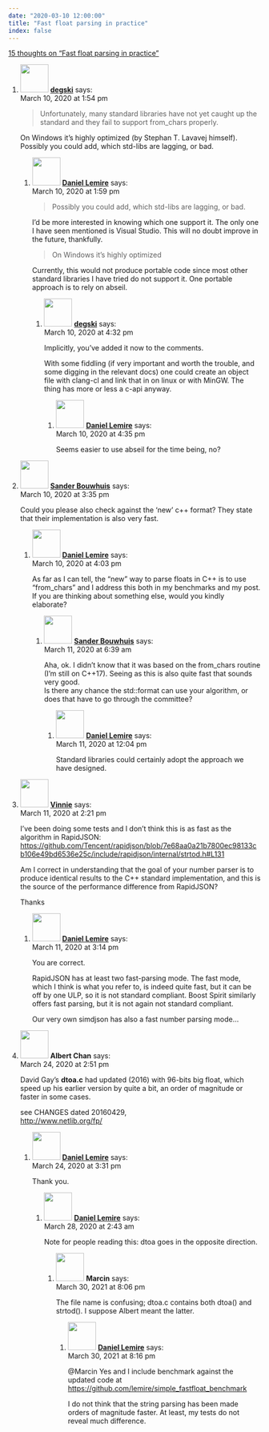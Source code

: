 ```yaml
---
date: "2020-03-10 12:00:00"
title: "Fast float parsing in practice"
index: false
---
```


[15 thoughts on &ldquo;Fast float parsing in practice&rdquo;](/lemire/blog/2020/03-10-fast-float-parsing-in-practice)

<ol class="comment-list">
<li id="comment-494630" class="comment even thread-even depth-1 parent">
<div class="comment-author vcard">
<img alt src="https://secure.gravatar.com/avatar/0e1ea3874530809f31d47b3930a261dd?s=56&#038;d=mm&#038;r=g" srcset="https://secure.gravatar.com/avatar/0e1ea3874530809f31d47b3930a261dd?s=112&#038;d=mm&#038;r=g 2x" class="avatar avatar-56 photo" height="56" width="56" decoding="async" /> <b class="fn"><a href="http://example.com" class="url" rel="ugc external nofollow">degski</a></b> <span class="says">says:</span> </div>
<div class="comment-metadata"><time datetime="2020-03-10T13:54:25+00:00">March 10, 2020 at 1:54 pm</time></a> </div>
<div class="comment-content">
<blockquote><p>
Unfortunately, many standard libraries have not yet caught up the standard and they fail to support from_chars properly.
</p></blockquote>
<p>On Windows it&rsquo;s highly optimized (by Stephan T. Lavavej himself). Possibly you could add, which std-libs are lagging, or bad.</p>
</div>
<ol class="children">
<li id="comment-494631" class="comment byuser comment-author-lemire bypostauthor odd alt depth-2 parent">
<div class="comment-author vcard">
<img alt src="https://secure.gravatar.com/avatar/2ca999bef9535950f5b84281a4dab006?s=56&#038;d=mm&#038;r=g" srcset="https://secure.gravatar.com/avatar/2ca999bef9535950f5b84281a4dab006?s=112&#038;d=mm&#038;r=g 2x" class="avatar avatar-56 photo" height="56" width="56" decoding="async" /> <b class="fn"><a href="https://lemire.me/en/" class="url" rel="ugc">Daniel Lemire</a></b> <span class="says">says:</span> </div>
<div class="comment-metadata"><time datetime="2020-03-10T13:59:07+00:00">March 10, 2020 at 1:59 pm</time></a> </div>
<div class="comment-content">
<blockquote>
<p>Possibly you could add, which std-libs are lagging, or bad.</p>
</blockquote>
<p>I&rsquo;d be more interested in knowing which one support it. The only one I have seen mentioned is Visual Studio. This will no doubt improve in the future, thankfully.</p>
<blockquote>
<p>On Windows it’s highly optimized</p>
</blockquote>
<p>Currently, this would not produce portable code since most other standard libraries I have tried do not support it. One portable approach is to rely on abseil.</p>
</div>
<ol class="children">
<li id="comment-494654" class="comment even depth-3 parent">
<div class="comment-author vcard">
<img alt src="https://secure.gravatar.com/avatar/0e1ea3874530809f31d47b3930a261dd?s=56&#038;d=mm&#038;r=g" srcset="https://secure.gravatar.com/avatar/0e1ea3874530809f31d47b3930a261dd?s=112&#038;d=mm&#038;r=g 2x" class="avatar avatar-56 photo" height="56" width="56" loading="lazy" decoding="async" /> <b class="fn"><a href="http://example.com" class="url" rel="ugc external nofollow">degski</a></b> <span class="says">says:</span> </div>
<div class="comment-metadata"><time datetime="2020-03-10T16:32:42+00:00">March 10, 2020 at 4:32 pm</time></a> </div>
<div class="comment-content">
<p>Implicitly, you&rsquo;ve added it now to the comments.</p>
<p>With some fiddling (if very important and worth the trouble, and some digging in the relevant docs) one could create an object file with clang-cl and link that in on linux or with MinGW. The thing has more or less a c-api anyway.</p>
</div>
<ol class="children">
<li id="comment-494656" class="comment byuser comment-author-lemire bypostauthor odd alt depth-4">
<div class="comment-author vcard">
<img alt src="https://secure.gravatar.com/avatar/2ca999bef9535950f5b84281a4dab006?s=56&#038;d=mm&#038;r=g" srcset="https://secure.gravatar.com/avatar/2ca999bef9535950f5b84281a4dab006?s=112&#038;d=mm&#038;r=g 2x" class="avatar avatar-56 photo" height="56" width="56" loading="lazy" decoding="async" /> <b class="fn"><a href="https://lemire.me/en/" class="url" rel="ugc">Daniel Lemire</a></b> <span class="says">says:</span> </div>
<div class="comment-metadata"><time datetime="2020-03-10T16:35:53+00:00">March 10, 2020 at 4:35 pm</time></a> </div>
<div class="comment-content">
<p>Seems easier to use abseil for the time being, no?</p>
</div>
</li>
</ol>
</li>
</ol>
</li>
</ol>
</li>
<li id="comment-494646" class="comment even thread-odd thread-alt depth-1 parent">
<div class="comment-author vcard">
<img alt src="https://secure.gravatar.com/avatar/f9eecd123a44f65b75927052e160bebf?s=56&#038;d=mm&#038;r=g" srcset="https://secure.gravatar.com/avatar/f9eecd123a44f65b75927052e160bebf?s=112&#038;d=mm&#038;r=g 2x" class="avatar avatar-56 photo" height="56" width="56" loading="lazy" decoding="async" /> <b class="fn"><a href="http://mensinmotus.com" class="url" rel="ugc external nofollow">Sander Bouwhuis</a></b> <span class="says">says:</span> </div>
<div class="comment-metadata"><time datetime="2020-03-10T15:35:44+00:00">March 10, 2020 at 3:35 pm</time></a> </div>
<div class="comment-content">
<p>Could you please also check against the &lsquo;new&rsquo; c++ format? They state that their implementation is also very fast.</p>
</div>
<ol class="children">
<li id="comment-494650" class="comment byuser comment-author-lemire bypostauthor odd alt depth-2 parent">
<div class="comment-author vcard">
<img alt src="https://secure.gravatar.com/avatar/2ca999bef9535950f5b84281a4dab006?s=56&#038;d=mm&#038;r=g" srcset="https://secure.gravatar.com/avatar/2ca999bef9535950f5b84281a4dab006?s=112&#038;d=mm&#038;r=g 2x" class="avatar avatar-56 photo" height="56" width="56" loading="lazy" decoding="async" /> <b class="fn"><a href="https://lemire.me/en/" class="url" rel="ugc">Daniel Lemire</a></b> <span class="says">says:</span> </div>
<div class="comment-metadata"><time datetime="2020-03-10T16:03:05+00:00">March 10, 2020 at 4:03 pm</time></a> </div>
<div class="comment-content">
<p>As far as I can tell, the &ldquo;new&rdquo; way to parse floats in C++ is to use &ldquo;from_chars&rdquo; and I address this both in my benchmarks and my post. If you are thinking about something else, would you kindly elaborate?</p>
</div>
<ol class="children">
<li id="comment-494723" class="comment even depth-3 parent">
<div class="comment-author vcard">
<img alt src="https://secure.gravatar.com/avatar/f9eecd123a44f65b75927052e160bebf?s=56&#038;d=mm&#038;r=g" srcset="https://secure.gravatar.com/avatar/f9eecd123a44f65b75927052e160bebf?s=112&#038;d=mm&#038;r=g 2x" class="avatar avatar-56 photo" height="56" width="56" loading="lazy" decoding="async" /> <b class="fn"><a href="http://mensinmotus.com" class="url" rel="ugc external nofollow">Sander Bouwhuis</a></b> <span class="says">says:</span> </div>
<div class="comment-metadata"><time datetime="2020-03-11T06:39:59+00:00">March 11, 2020 at 6:39 am</time></a> </div>
<div class="comment-content">
<p>Aha, ok. I didn&rsquo;t know that it was based on the from_chars routine (I&rsquo;m still on C++17). Seeing as this is also quite fast that sounds very good.<br/>
Is there any chance the std::format can use your algorithm, or does that have to go through the committee?</p>
</div>
<ol class="children">
<li id="comment-494747" class="comment byuser comment-author-lemire bypostauthor odd alt depth-4">
<div class="comment-author vcard">
<img alt src="https://secure.gravatar.com/avatar/2ca999bef9535950f5b84281a4dab006?s=56&#038;d=mm&#038;r=g" srcset="https://secure.gravatar.com/avatar/2ca999bef9535950f5b84281a4dab006?s=112&#038;d=mm&#038;r=g 2x" class="avatar avatar-56 photo" height="56" width="56" loading="lazy" decoding="async" /> <b class="fn"><a href="https://lemire.me/en/" class="url" rel="ugc">Daniel Lemire</a></b> <span class="says">says:</span> </div>
<div class="comment-metadata"><time datetime="2020-03-11T12:04:37+00:00">March 11, 2020 at 12:04 pm</time></a> </div>
<div class="comment-content">
<p>Standard libraries could certainly adopt the approach we have designed.</p>
</div>
</li>
</ol>
</li>
</ol>
</li>
</ol>
</li>
<li id="comment-494761" class="comment even thread-even depth-1 parent">
<div class="comment-author vcard">
<img alt src="https://secure.gravatar.com/avatar/7162b2123d51b183b31a4dbb6548adaf?s=56&#038;d=mm&#038;r=g" srcset="https://secure.gravatar.com/avatar/7162b2123d51b183b31a4dbb6548adaf?s=112&#038;d=mm&#038;r=g 2x" class="avatar avatar-56 photo" height="56" width="56" loading="lazy" decoding="async" /> <b class="fn"><a href="https://github.com/boostorg/beast" class="url" rel="ugc external nofollow">Vinnie</a></b> <span class="says">says:</span> </div>
<div class="comment-metadata"><time datetime="2020-03-11T14:21:34+00:00">March 11, 2020 at 2:21 pm</time></a> </div>
<div class="comment-content">
<p>I&rsquo;ve been doing some tests and I don&rsquo;t think this is as fast as the algorithm in RapidJSON: <a href="https://github.com/Tencent/rapidjson/blob/7e68aa0a21b7800ec98133cb106e49bd6536e25c/include/rapidjson/internal/strtod.h#L131" rel="nofollow ugc">https://github.com/Tencent/rapidjson/blob/7e68aa0a21b7800ec98133cb106e49bd6536e25c/include/rapidjson/internal/strtod.h#L131</a></p>
<p>Am I correct in understanding that the goal of your number parser is to produce identical results to the C++ standard implementation, and this is the source of the performance difference from RapidJSON?</p>
<p>Thanks</p>
</div>
<ol class="children">
<li id="comment-494765" class="comment byuser comment-author-lemire bypostauthor odd alt depth-2">
<div class="comment-author vcard">
<img alt src="https://secure.gravatar.com/avatar/2ca999bef9535950f5b84281a4dab006?s=56&#038;d=mm&#038;r=g" srcset="https://secure.gravatar.com/avatar/2ca999bef9535950f5b84281a4dab006?s=112&#038;d=mm&#038;r=g 2x" class="avatar avatar-56 photo" height="56" width="56" loading="lazy" decoding="async" /> <b class="fn"><a href="https://lemire.me/en/" class="url" rel="ugc">Daniel Lemire</a></b> <span class="says">says:</span> </div>
<div class="comment-metadata"><time datetime="2020-03-11T15:14:33+00:00">March 11, 2020 at 3:14 pm</time></a> </div>
<div class="comment-content">
<p>You are correct.</p>
<p>RapidJSON has at least two fast-parsing mode. The fast mode, which I think is what you refer to, is indeed quite fast, but it can be off by one ULP, so it is not standard compliant. Boost Spirit similarly offers fast parsing, but it is not again not standard compliant.</p>
<p>Our very own simdjson has also a fast number parsing mode&#8230;</p>
</div>
</li>
</ol>
</li>
<li id="comment-497707" class="comment even thread-odd thread-alt depth-1 parent">
<div class="comment-author vcard">
<img alt src="https://secure.gravatar.com/avatar/58c1a3b7009d2666847289f4cd3d4dd9?s=56&#038;d=mm&#038;r=g" srcset="https://secure.gravatar.com/avatar/58c1a3b7009d2666847289f4cd3d4dd9?s=112&#038;d=mm&#038;r=g 2x" class="avatar avatar-56 photo" height="56" width="56" loading="lazy" decoding="async" /> <b class="fn">Albert Chan</b> <span class="says">says:</span> </div>
<div class="comment-metadata"><time datetime="2020-03-24T14:51:54+00:00">March 24, 2020 at 2:51 pm</time></a> </div>
<div class="comment-content">
<p>David Gay&rsquo;s <strong>dtoa.c</strong> had updated (2016) with 96-bits big float, which speed up his earlier version by quite a bit, an order of magnitude or faster in some cases.</p>
<p>see CHANGES dated 20160429,<br/>
<a href="http://www.netlib.org/fp/" rel="nofollow ugc">http://www.netlib.org/fp/</a></p>
</div>
<ol class="children">
<li id="comment-497711" class="comment byuser comment-author-lemire bypostauthor odd alt depth-2 parent">
<div class="comment-author vcard">
<img alt src="https://secure.gravatar.com/avatar/2ca999bef9535950f5b84281a4dab006?s=56&#038;d=mm&#038;r=g" srcset="https://secure.gravatar.com/avatar/2ca999bef9535950f5b84281a4dab006?s=112&#038;d=mm&#038;r=g 2x" class="avatar avatar-56 photo" height="56" width="56" loading="lazy" decoding="async" /> <b class="fn"><a href="https://lemire.me/en/" class="url" rel="ugc">Daniel Lemire</a></b> <span class="says">says:</span> </div>
<div class="comment-metadata"><time datetime="2020-03-24T15:31:18+00:00">March 24, 2020 at 3:31 pm</time></a> </div>
<div class="comment-content">
<p>Thank you.</p>
</div>
<ol class="children">
<li id="comment-498279" class="comment byuser comment-author-lemire bypostauthor even depth-3 parent">
<div class="comment-author vcard">
<img alt src="https://secure.gravatar.com/avatar/2ca999bef9535950f5b84281a4dab006?s=56&#038;d=mm&#038;r=g" srcset="https://secure.gravatar.com/avatar/2ca999bef9535950f5b84281a4dab006?s=112&#038;d=mm&#038;r=g 2x" class="avatar avatar-56 photo" height="56" width="56" loading="lazy" decoding="async" /> <b class="fn"><a href="https://lemire.me/en/" class="url" rel="ugc">Daniel Lemire</a></b> <span class="says">says:</span> </div>
<div class="comment-metadata"><time datetime="2020-03-28T02:43:22+00:00">March 28, 2020 at 2:43 am</time></a> </div>
<div class="comment-content">
<p>Note for people reading this: dtoa goes in the opposite direction.</p>
</div>
<ol class="children">
<li id="comment-581214" class="comment odd alt depth-4 parent">
<div class="comment-author vcard">
<img alt src="https://secure.gravatar.com/avatar/69dcd277799bf98a2cd1c39dc48a82a3?s=56&#038;d=mm&#038;r=g" srcset="https://secure.gravatar.com/avatar/69dcd277799bf98a2cd1c39dc48a82a3?s=112&#038;d=mm&#038;r=g 2x" class="avatar avatar-56 photo" height="56" width="56" loading="lazy" decoding="async" /> <b class="fn">Marcin</b> <span class="says">says:</span> </div>
<div class="comment-metadata"><time datetime="2021-03-30T20:06:59+00:00">March 30, 2021 at 8:06 pm</time></a> </div>
<div class="comment-content">
<p>The file name is confusing; dtoa.c contains both dtoa() and strtod(). I suppose Albert meant the latter.</p>
</div>
<ol class="children">
<li id="comment-581215" class="comment byuser comment-author-lemire bypostauthor even depth-5">
<div class="comment-author vcard">
<img alt src="https://secure.gravatar.com/avatar/2ca999bef9535950f5b84281a4dab006?s=56&#038;d=mm&#038;r=g" srcset="https://secure.gravatar.com/avatar/2ca999bef9535950f5b84281a4dab006?s=112&#038;d=mm&#038;r=g 2x" class="avatar avatar-56 photo" height="56" width="56" loading="lazy" decoding="async" /> <b class="fn"><a href="https://lemire.me/en/" class="url" rel="ugc">Daniel Lemire</a></b> <span class="says">says:</span> </div>
<div class="comment-metadata"><time datetime="2021-03-30T20:16:00+00:00">March 30, 2021 at 8:16 pm</time></a> </div>
<div class="comment-content">
<p>@Marcin Yes and I include benchmark against the updated code at <a href="https://github.com/lemire/simple_fastfloat_benchmark" rel="nofollow ugc">https://github.com/lemire/simple_fastfloat_benchmark</a></p>
<p>I do not think that the string parsing has been made orders of magnitude faster. At least, my tests do not reveal much difference.</p>
</div>
</li>
</ol>
</li>
</ol>
</li>
</ol>
</li>
</ol>
</li>
</ol>
